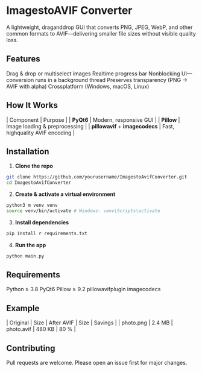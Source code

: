 # ImagestoAVIF Converter

A lightweight, draganddrop GUI that converts PNG, JPEG, WebP, and other common formats to AVIF—delivering smaller file sizes without visible quality loss.

## Features
 Drag & drop or multiselect images 
 Realtime progress bar 
 Nonblocking UI—conversion runs in a background thread 
 Preserves transparency (PNG → AVIF with alpha) 
 Crossplatform (Windows, macOS, Linux)

## How It Works
| Component | Purpose                                                |
| **PyQt6** | Modern, responsive GUI                                 |
| **Pillow** | Image loading & preprocessing                         |
| **pillowavif** + **imagecodecs** | Fast, highquality AVIF encoding |

## Installation

1. **Clone the repo**
 ```bash
 git clone https://github.com/yourusername/ImagestoAvifConverter.git
 cd ImagestoAvifConverter
 ```

2. **Create & activate a virtual environment**
 ```bash
 python3 m venv venv
 source venv/bin/activate # Windows: venv\Scripts\activate
 ```

3. **Install dependencies**
 ```bash
 pip install r requirements.txt
 ```

4. **Run the app**
 ```bash
 python main.py
 ```

## Requirements
 Python ≥ 3.8
 PyQt6
 Pillow ≥ 9.2
 pillowavifplugin
 imagecodecs

## Example
| Original  | Size   | After AVIF | Size   | Savings |
| photo.png | 2.4 MB | photo.avif | 480 KB | 80 %    |

## Contributing
Pull requests are welcome. Please open an issue first for major changes.

